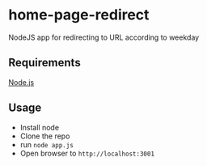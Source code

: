 # home-page-redirect
NodeJS app for redirecting to URL according to weekday
## Requirements
[Node.js](https://nodejs.org/en/)
## Usage
- Install node
- Clone the repo
- run ```node app.js```
- Open browser to ```http://localhost:3001``` 
